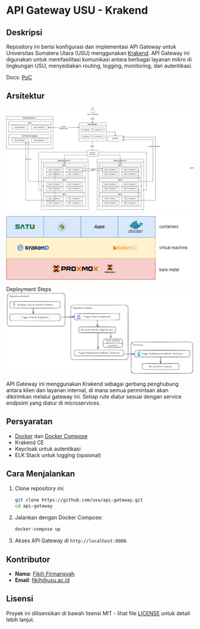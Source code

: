 # API Gateway USU - Krakend

## Deskripsi

Repository ini berisi konfigurasi dan implementasi API Gateway untuk Universitas Sumatera Utara (USU) menggunakan [Krakend](https://www.krakend.io/). API Gateway ini digunakan untuk memfasilitasi komunikasi antara berbagai layanan mikro di lingkungan USU, menyediakan routing, logging, monitoring, dan autentikasi.

Docs: [PoC](https://docs.google.com/document/d/1Xp9Idqyx0B2eHBBXeZ3by-QabMIB2jW42waAQY0qEaw/edit?usp=sharing)

## Arsitektur

![Arsitektur API Gateway](docs/images/usu.drawio.png)

![Deployment Arsitektur API Gateway](docs/images/usu2.drawio.png)

Deployment Steps
![Deployment Arsitektur API Gateway](docs/images/deployment.png)

API Gateway ini menggunakan Krakend sebagai gerbang penghubung antara klien dan layanan internal, di mana semua permintaan akan dikirimkan melalui gateway ini. Setiap rute diatur sesuai dengan service endpoint yang diatur di microservices.

## Persyaratan

- [Docker](https://www.docker.com/) dan [Docker Compose](https://docs.docker.com/compose/)
- Krakend CE
- Keycloak untuk autentikasi
- ELK Stack untuk logging (opsional)

## Cara Menjalankan

1. Clone repository ini:

   ```bash
   git clone https://github.com/usu/api-gateway.git
   cd api-gateway
   ```

2. Jalankan dengan Docker Compose:

   ```bash
   docker-compose up
   ```

3. Akses API Gateway di `http://localhost:8080`.

## Kontributor

- **Nama**: [Fikih Firmansyah](https://github.com/fikihfirmansyah)
- **Email**: [fikih@usu.ac.id](mailto:fikih@usu.ac.id)

## Lisensi

Proyek ini dilisensikan di bawah lisensi MIT - lihat file [LICENSE](LICENSE) untuk detail lebih lanjut.
